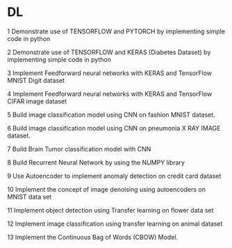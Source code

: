 # DL
1 Demonstrate use of TENSORFLOW and PYTORCH by implementing simple code in python

2 Demonstrate use of TENSORFLOW and KERAS (Diabetes Dataset) by implementing simple code in python

3 Implement Feedforward neural networks with KERAS and TensorFlow MNIST Digit dataset

4 Implement Feedforward neural networks with KERAS and TensorFlow CIFAR image dataset

5 Build image classification model using CNN on fashion MNIST dataset.

6 Build image classification model using CNN on pneumonia X RAY IMAGE dataset.

7 Build Brain Tumor classification model with CNN

8 Build Recurrent Neural Network by using the NUMPY library

9 Use Autoencoder to implement anomaly detection on credit card dataset

10 Implement the concept of image denoising using autoencoders on MNIST data set

11 Implement object detection using Transfer learning on flower data set

12 Implement image classification using transfer learning on animal dataset

13 Implement the Continuous Bag of Words (CBOW) Model.
